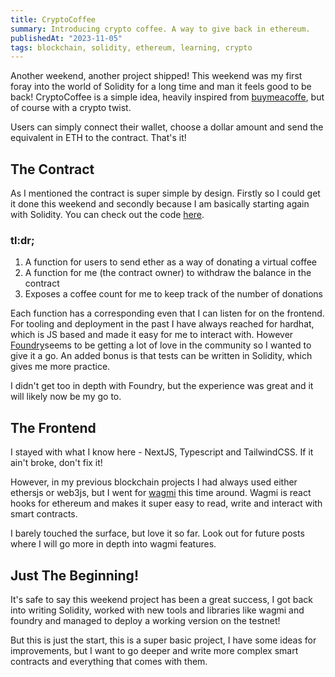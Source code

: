 ```yaml
---
title: CryptoCoffee
summary: Introducing crypto coffee. A way to give back in ethereum.
publishedAt: "2023-11-05"
tags: blockchain, solidity, ethereum, learning, crypto
---
```


Another weekend, another project shipped! This weekend was my first foray into the world of Solidity for a long time and man it feels good to be back! CryptoCoffee is a simple idea, heavily inspired from [buymeacoffe](https://cryptocoffee.vercel.app/), but of course with a crypto twist.

Users can simply connect their wallet, choose a dollar amount and send the equivalent in ETH to the contract. That's it!

## The Contract

As I mentioned the contract is super simple by design. Firstly so I could get it done this weekend and secondly because I am basically starting again with Solidity. You can check out the code [here](https://github.com/shan8851/crypto-coffee-contract).

### tl:dr;

1. A function for users to send ether as a way of donating a virtual coffee
2. A function for me (the contract owner) to withdraw the balance in the contract
3. Exposes a coffee count for me to keep track of the number of donations

Each function has a corresponding even that I can listen for on the frontend. For tooling and deployment in the past I have always reached for hardhat, which is JS based and made it easy for me to interact with. However [Foundry](https://book.getfoundry.sh/)seems to be getting a lot of love in the community so I wanted to give it a go. An added bonus is that tests can be written in Solidity, which gives me more practice.

I didn't get too in depth with Foundry, but the experience was great and it will likely now be my go to.

## The Frontend

I stayed with what I know here - NextJS, Typescript and TailwindCSS. If it ain't broke, don't fix it!

However, in my previous blockchain projects I had always used either ethersjs or web3js, but I went for [wagmi](https://wagmi.sh/) this time around. Wagmi is react hooks for ethereum and makes it super easy to read, write and interact with smart contracts.

I barely touched the surface, but love it so far. Look out for future posts where I will go more in depth into wagmi features.

## Just The Beginning!

It's safe to say this weekend project has been a great success, I got back into writing Solidity, worked with new tools and libraries like wagmi and foundry and managed to deploy a working version on the testnet!

But this is just the start, this is a super basic project, I have some ideas for improvements, but I want to go deeper and write more complex smart contracts and everything that comes with them.
